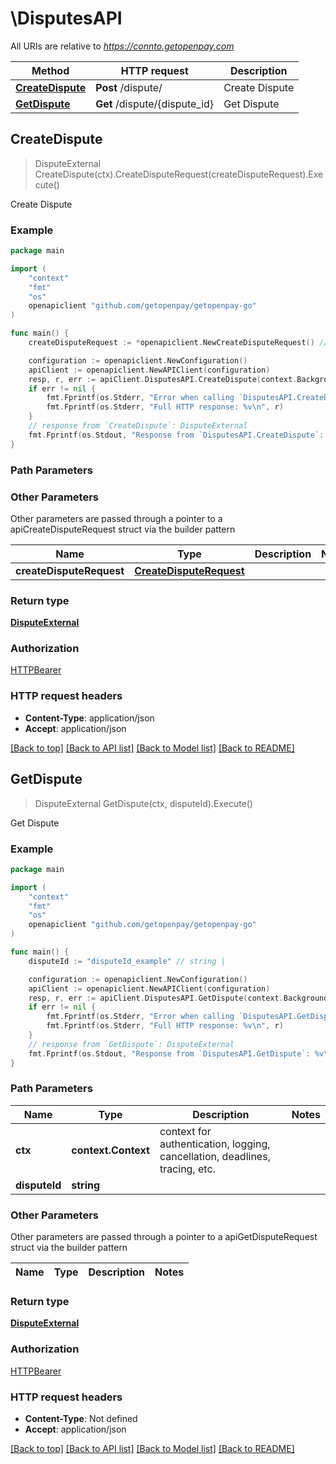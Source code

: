 # \DisputesAPI

All URIs are relative to *https://connto.getopenpay.com*

Method | HTTP request | Description
------------- | ------------- | -------------
[**CreateDispute**](DisputesAPI.md#CreateDispute) | **Post** /dispute/ | Create Dispute
[**GetDispute**](DisputesAPI.md#GetDispute) | **Get** /dispute/{dispute_id} | Get Dispute



## CreateDispute

> DisputeExternal CreateDispute(ctx).CreateDisputeRequest(createDisputeRequest).Execute()

Create Dispute

### Example

```go
package main

import (
    "context"
    "fmt"
    "os"
    openapiclient "github.com/getopenpay/getopenpay-go"
)

func main() {
    createDisputeRequest := *openapiclient.NewCreateDisputeRequest() // CreateDisputeRequest | 

    configuration := openapiclient.NewConfiguration()
    apiClient := openapiclient.NewAPIClient(configuration)
    resp, r, err := apiClient.DisputesAPI.CreateDispute(context.Background()).CreateDisputeRequest(createDisputeRequest).Execute()
    if err != nil {
        fmt.Fprintf(os.Stderr, "Error when calling `DisputesAPI.CreateDispute``: %v\n", err)
        fmt.Fprintf(os.Stderr, "Full HTTP response: %v\n", r)
    }
    // response from `CreateDispute`: DisputeExternal
    fmt.Fprintf(os.Stdout, "Response from `DisputesAPI.CreateDispute`: %v\n", resp)
}
```

### Path Parameters



### Other Parameters

Other parameters are passed through a pointer to a apiCreateDisputeRequest struct via the builder pattern


Name | Type | Description  | Notes
------------- | ------------- | ------------- | -------------
 **createDisputeRequest** | [**CreateDisputeRequest**](CreateDisputeRequest.md) |  | 

### Return type

[**DisputeExternal**](DisputeExternal.md)

### Authorization

[HTTPBearer](../README.md#HTTPBearer)

### HTTP request headers

- **Content-Type**: application/json
- **Accept**: application/json

[[Back to top]](#) [[Back to API list]](../README.md#documentation-for-api-endpoints)
[[Back to Model list]](../README.md#documentation-for-models)
[[Back to README]](../README.md)


## GetDispute

> DisputeExternal GetDispute(ctx, disputeId).Execute()

Get Dispute

### Example

```go
package main

import (
    "context"
    "fmt"
    "os"
    openapiclient "github.com/getopenpay/getopenpay-go"
)

func main() {
    disputeId := "disputeId_example" // string | 

    configuration := openapiclient.NewConfiguration()
    apiClient := openapiclient.NewAPIClient(configuration)
    resp, r, err := apiClient.DisputesAPI.GetDispute(context.Background(), disputeId).Execute()
    if err != nil {
        fmt.Fprintf(os.Stderr, "Error when calling `DisputesAPI.GetDispute``: %v\n", err)
        fmt.Fprintf(os.Stderr, "Full HTTP response: %v\n", r)
    }
    // response from `GetDispute`: DisputeExternal
    fmt.Fprintf(os.Stdout, "Response from `DisputesAPI.GetDispute`: %v\n", resp)
}
```

### Path Parameters


Name | Type | Description  | Notes
------------- | ------------- | ------------- | -------------
**ctx** | **context.Context** | context for authentication, logging, cancellation, deadlines, tracing, etc.
**disputeId** | **string** |  | 

### Other Parameters

Other parameters are passed through a pointer to a apiGetDisputeRequest struct via the builder pattern


Name | Type | Description  | Notes
------------- | ------------- | ------------- | -------------


### Return type

[**DisputeExternal**](DisputeExternal.md)

### Authorization

[HTTPBearer](../README.md#HTTPBearer)

### HTTP request headers

- **Content-Type**: Not defined
- **Accept**: application/json

[[Back to top]](#) [[Back to API list]](../README.md#documentation-for-api-endpoints)
[[Back to Model list]](../README.md#documentation-for-models)
[[Back to README]](../README.md)


